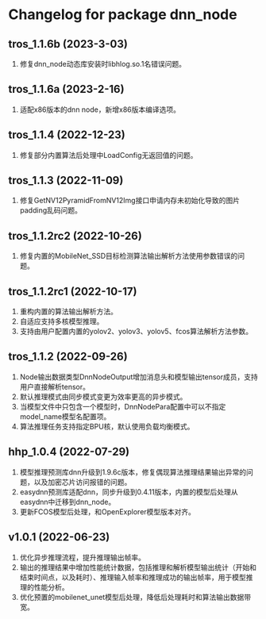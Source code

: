 # Changelog for package dnn_node

tros_1.1.6b (2023-3-03)
------------------
1. 修复dnn_node动态库安装时libhlog.so.1名错误问题。

tros_1.1.6a (2023-2-16)
------------------
1. 适配x86版本的dnn node，新增x86版本编译选项。

tros_1.1.4 (2022-12-23)
------------------
1. 修复部分内置算法后处理中LoadConfig无返回值的问题。

tros_1.1.3 (2022-11-09)
------------------
1. 修复GetNV12PyramidFromNV12Img接口申请内存未初始化导致的图片padding乱码问题。

tros_1.1.2rc2 (2022-10-26)
------------------
1. 修复内置的MobileNet_SSD目标检测算法输出解析方法使用参数错误的问题。

tros_1.1.2rc1 (2022-10-17)
------------------
1. 重构内置的算法输出解析方法。
2. 自适应支持多核模型推理。
3. 支持由用户配置内置的yolov2、yolov3、yolov5、fcos算法解析方法参数。

tros_1.1.2 (2022-09-26)
------------------
1. Node输出数据类型DnnNodeOutput增加消息头和模型输出tensor成员，支持用户直接解析tensor。
2. 默认推理模式由同步模式变更为效率更高的异步模式。
3. 当模型文件中只包含一个模型时，DnnNodePara配置中可以不指定model_name模型名配置项。
4. 算法推理任务支持指定BPU核，默认使用负载均衡模式。

hhp_1.0.4 (2022-07-29)
------------------
1. 模型推理预测库dnn升级到1.9.6c版本，修复偶现算法推理结果输出异常的问题，以及加密芯片访问报错的问题。
2. easydnn预测库适配dnn，同步升级到0.4.11版本，内置的模型后处理从easydnn中迁移到dnn_node。
3. 更新FCOS模型后处理，和OpenExplorer模型版本对齐。

v1.0.1 (2022-06-23)
------------------
1. 优化异步推理流程，提升推理输出帧率。
2. 输出的推理结果中增加性能统计数据，包括推理和解析模型输出统计（开始和结束时间点，以及耗时）、推理输入帧率和推理成功的输出帧率，用于模型推理的性能分析。
3. 优化预置的mobilenet_unet模型后处理，降低后处理耗时和算法输出数据带宽。
